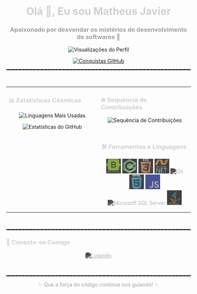 <h1 align="center" style="color:#d0d0d0;">Olá 👋, Eu sou Matheus Javier</h1>
<h3 align="center" style="color:#a0a0a0;">Apaixonado por desvendar os mistérios do desenvolvimento de softwares 🚀</h3>

<p align="center">
  <img src="https://komarev.com/ghpvc/?username=matheusjavier&label=Profile%20views&color=00c6ff&style=for-the-badge" alt="Visualizações do Perfil" />
</p>

<p align="center">
  <a href="https://github.com/ryo-ma/github-profile-trophy"><img src="https://github-profile-trophy.vercel.app/?username=matheusjavier&theme=darkhub" alt="Conquistas GitHub" /></a>
</p>

<hr style="border-top: 2px dashed #505050;">

<br>

<table align="center">
  <tr>
    <td valign="top" width="50%">
      <h3 style="color:#d0d0d0;">📊 Estatísticas Cósmicas</h3>
      <p align="center">
        <img src="https://github-readme-stats.vercel.app/api/top-langs/?username=matheusjavier&layout=compact&theme=dark" alt="Linguagens Mais Usadas" />
      </p>
      <p align="center">
        <img src="https://github-readme-stats.vercel.app/api/?username=matheusjavier&show_icons=true&theme=dark" alt="Estatísticas do GitHub" />
      </p>
    </td>
    <td valign="top" width="50%">
      <h3 style="color:#d0d0d0;">🔥 Sequência de Contribuições</h3>
      <p align="center">
        <img src="https://github-readme-streak-stats.herokuapp.com/?user=matheusjavier&theme=dark" alt="Sequência de Contribuições" />
      </p>
      <br>
      <h3 style="color:#d0d0d0;">🛠️ Ferramentas e Linguagens</h3>
      <p align="center">
        <img src="https://raw.githubusercontent.com/devicons/devicon/master/icons/bootstrap/bootstrap-plain-wordmark.svg" alt="Bootstrap" width="40" height="40" style="filter: invert(75%);" />
        <img src="https://raw.githubusercontent.com/devicons/devicon/master/icons/csharp/csharp-original.svg" alt="C#" width="40" height="40" style="filter: invert(75%);" />
        <img src="https://raw.githubusercontent.com/devicons/devicon/master/icons/css3/css3-original-wordmark.svg" alt="CSS3" width="40" height="40" style="filter: invert(75%);" />
        <img src="https://raw.githubusercontent.com/devicons/devicon/master/icons/dot-net/dot-net-original-wordmark.svg" alt=".NET" width="40" height="40" style="filter: invert(75%);" />
        <img src="https://www.vectorlogo.zone/logos/git-scm/git-scm-icon.svg" alt="Git" width="40" height="40" style="filter: invert(75%);" />
        <img src="https://raw.githubusercontent.com/devicons/devicon/master/icons/html5/html5-original-wordmark.svg" alt="HTML5" width="40" height="40" style="filter: invert(75%);" />
        <img src="https://raw.githubusercontent.com/devicons/devicon/master/icons/javascript/javascript-original.svg" alt="JavaScript" width="40" height="40" style="filter: invert(75%);" />
        <img src="https://www.svgrepo.com/show/303229/microsoft-sql-server-logo.svg" alt="Microsoft SQL Server" width="40" height="40" style="filter: invert(75%);" />
        <img src="https://raw.githubusercontent.com/devicons/devicon/master/icons/java/java-original.svg" alt="Java" width="40" height="40" style="filter: invert(75%);" />
      </p>
    </td>
  </tr>
</table>

<br>

<hr style="border-top: 2px dashed #505050;">

<h3 style="color:#d0d0d0;">🔗 Conecte-se Comigo</h3>
<p align="center">
  <a href="https://linkedin.com/in/https://www.linkedin.com/in/matheus-javier/" target="_blank">
    <img align="center" src="https://raw.githubusercontent.com/rahuldkjain/github-profile-readme-generator/master/src/images/icons/Social/linked-in-alt.svg" alt="LinkedIn" height="30" width="40" style="filter: invert(75%); border-radius: 5px;" />
  </a>
</p>

<br>

<hr style="border-top: 2px dashed #505050;">

<p align="center" style="color:#a0a0a0;">✨ Que a força do código continue nos guiando! ✨</p>
